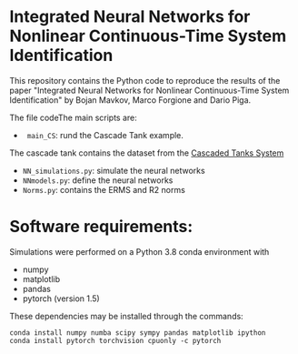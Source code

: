 # Integrated Neural Networks for Nonlinear Continuous-Time System Identification

This repository contains the Python code to reproduce the results of the paper 
"Integrated Neural Networks for Nonlinear Continuous-Time System Identification" by Bojan Mavkov, Marco Forgione and Dario Piga.

The file codeThe main scripts are:

 *   `` main_CS``: rund the Cascade Tank example. 
 
 The cascade tank contains the dataset from the  [Cascaded Tanks System](http://www.nonlinearbenchmark.org/#Tanks)
 * ``NN_simulations.py``:  simulate the neural networks
 * ``NNmodels.py``: define  the neural networks 
 *   ``Norms.py``: contains the ERMS and R2 norms 


# Software requirements:
Simulations were performed on a Python 3.8 conda environment with

 * numpy
 * matplotlib
 * pandas
 * pytorch (version 1.5)
 
These dependencies may be installed through the commands:

```
conda install numpy numba scipy sympy pandas matplotlib ipython
conda install pytorch torchvision cpuonly -c pytorch
```

